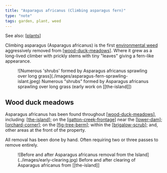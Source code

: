 ```yaml
---
title: "Asparagus africanus (Climbing asparagus fern)"
type: "note"
tags: garden, plant, weed
---
```


See also: [[plants]]

Climbing asparagus (Asparagus africanus) is the first [environmental weed](https://weeds.brisbane.qld.gov.au/weeds/climbing-asparagus-fern) aggressively removed from [[wood-duck-meadows]]. Where it grew as a long-lived climber with prickly stems with tiny "leaves" giving a fern-like appearance.

<figure markdown>
![Numerous 'shrubs' formed by Asparagus africanus sprawling over long grass](./images/asparagus-fern-sprawling-islant.jpeg)
<caption>Numerous "shrubs" formed by Asparagus africanus sprawling over long grass (early work on [[the-island]])</caption>
</figure>

## Wood duck meadows

Asparagus africanus has been found throughout [[wood-duck-meadows]], including: [[the-island]]; on the [[gatton-creek-frontage]] near the [[lower-dam]]; [[orchard-corner]]; on the [[fig-tree-berm]]; within the [[brigalow-scrub]]; and, other areas at the front of the property. 

All removal has been done by hand. Often requiring two or three passes to remove entirely.

<figure markdown>
![Before and after Asparagus africanus removal from the Island](../images/early-clearing.jpg)
<caption>Before and after clearing of Asparagus africanus from [[the-island]]</caption>
</figure>


[//begin]: # "Autogenerated link references for markdown compatibility"
[plants]: plants "Plants"
[wood-duck-meadows]: ../wood-duck-meadows "Wood duck meadows"
[the-island]: ../the-island "The Island"
[gatton-creek-frontage]: ../gatton-creek-frontage "Gatton creek frontage"
[lower-dam]: ../lower-dam "The lower dam"
[orchard-corner]: ../orchard-corner "The Orchard (Orchard corner)"
[fig-tree-berm]: ../fig-tree-berm "Fig tree berm"
[brigalow-scrub]: ../brigalow-scrub "Brigalow scrub"
[//end]: # "Autogenerated link references"